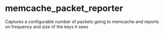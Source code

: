 # memcache_packet_reporter
Captures a configurable number of packets going to memcache and reports on frequency and size of the keys it sees
